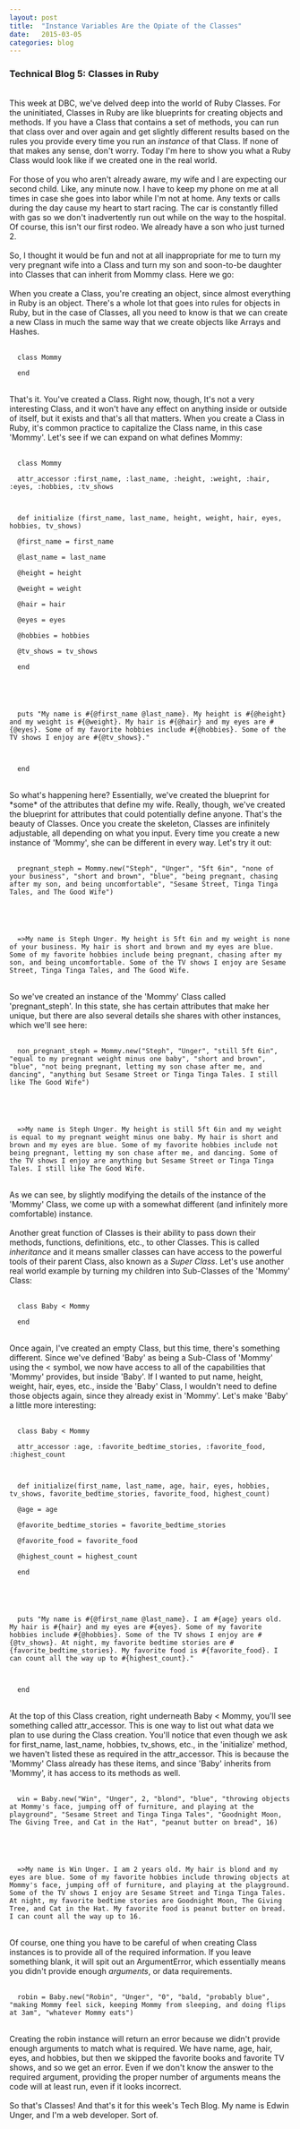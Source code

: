 ```yaml
---
layout: post
title:  "Instance Variables Are the Opiate of the Classes"
date:   2015-03-05
categories: blog
---
```


<h3>Technical Blog 5: Classes in Ruby</h3>
<br/>
This week at DBC, we've delved deep into the world of Ruby Classes. For the uninitiated, Classes in Ruby are like blueprints for creating objects and methods. If you have a Class that contains a set of methods, you can run that class over and over again and get slightly different results based on the rules you provide every time you run an <em>instance</em> of that Class. If none of that makes any sense, don't worry. Today I'm here to show you what a Ruby Class would look like if we created one in the real world.
<br/>
<br/>
For those of you who aren't already aware, my wife and I are expecting our second child. Like, any minute now. I have to keep my phone on me at all times in case she goes into labor while I'm not at home. Any texts or calls during the day cause my heart to start racing. The car is constantly filled with gas so we don't inadvertently run out while on the way to the hospital. Of course, this isn't our first rodeo. We already have a son who just turned 2.
<br/>
<br/>
So, I thought it would be fun and not at all inappropriate for me to turn my very pregnant wife into a Class and turn my son and soon-to-be daughter into Classes that can inherit from Mommy class. Here we go:
<br/>
<br/>
When you create a Class, you're creating an object, since almost everything in Ruby is an object. There's a whole lot that goes into rules for objects in Ruby, but in the case of Classes, all you need to know is that we can create a new Class in much the same way that we create objects like Arrays and Hashes.
<br/>
<br/>
<code>
  class Mommy<br>
  end<br>
</code>
<br/>
That's it. You've created a Class. Right now, though, It's not a very interesting Class, and it won't have any effect on anything inside or outside of itself, but it exists and that's all that matters. When you create a Class in Ruby, it's common practice to capitalize the Class name, in this case 'Mommy'. Let's see if we can expand on what defines Mommy:
<br/>
<br/>
<code>
  class Mommy<br>
  attr_accessor :first_name, :last_name, :height, :weight, :hair, :eyes, :hobbies, :tv_shows<br>
  <br>
  def initialize (first_name, last_name, height, weight, hair, eyes, hobbies, tv_shows)<br>
  @first_name = first_name<br>
  @last_name = last_name<br>
  @height = height<br>
  @weight = weight<br>
  @hair = hair<br>
  @eyes = eyes<br>
  @hobbies = hobbies<br>
  @tv_shows = tv_shows<br>
  end<br>
  <br>
  <br>
  puts "My name is #{@first_name @last_name}. My height is #{@height} and my weight is #{@weight}. My hair is #{@hair} and my eyes are #{@eyes}. Some of my favorite hobbies include #{@hobbies}. Some of the TV shows I enjoy are #{@tv_shows}."<br>
  <br>
  end<br>
</code>
<br/>
So what's happening here? Essentially, we've created the blueprint for *some* of the attributes that define my wife. Really, though, we've created the blueprint for attributes that could potentially define anyone. That's the beauty of Classes. Once you create the skeleton, Classes are infinitely adjustable, all depending on what you input. Every time you create a new instance of 'Mommy', she can be different in every way. Let's try it out:
<br/>
<br/>
<code>
  pregnant_steph = Mommy.new("Steph", "Unger", "5ft 6in", "none of your business", "short and brown", "blue", "being pregnant, chasing after my son, and being uncomfortable", "Sesame Street, Tinga Tinga Tales, and The Good Wife")<br>
  <br>
  <br>
  =>My name is Steph Unger. My height is 5ft 6in and my weight is none of your business. My hair is short and brown and my eyes are blue. Some of my favorite hobbies include being pregnant, chasing after my son, and being uncomfortable. Some of the TV shows I enjoy are Sesame Street, Tinga Tinga Tales, and The Good Wife.<br>
</code>
<br/>
So we've created an instance of the 'Mommy' Class called 'pregnant_steph'. In this state, she has certain attributes that make her unique, but there are also several details she shares with other instances, which we'll see here:
<br/>
<br/>
<code>
  non_pregnant_steph = Mommy.new("Steph", "Unger", "still 5ft 6in", "equal to my pregnant weight minus one baby", "short and brown", "blue", "not being pregnant, letting my son chase after me, and dancing", "anything but Sesame Street or Tinga Tinga Tales. I still like The Good Wife")<br>
  <br>
  <br>
  =>My name is Steph Unger. My height is still 5ft 6in and my weight is equal to my pregnant weight minus one baby. My hair is short and brown and my eyes are blue. Some of my favorite hobbies include not being pregnant, letting my son chase after me, and dancing. Some of the TV shows I enjoy are anything but Sesame Street or Tinga Tinga Tales. I still like The Good Wife.<br>
</code>
<br/>
As we can see, by slightly modifying the details of the instance of the 'Mommy' Class, we come up with a somewhat different (and infinitely more comfortable) instance.
<br/>
<br/>
Another great function of Classes is their ability to pass down their methods, functions, definitions, etc., to other Classes. This is called <em>inheritance</em> and it means smaller classes can have access to the powerful tools of their parent Class, also known as a <em>Super Class</em>. Let's use another real world example by turning my children into Sub-Classes of the 'Mommy' Class:
<br/>
<br/>
<code>
  class Baby < Mommy<br>
  end<br>
</code>
<br/>
Once again, I've created an empty Class, but this time, there's something different. Since we've defined 'Baby' as being a Sub-Class of 'Mommy' using the < symbol, we now have access to all of the capabilities that 'Mommy' provides, but inside 'Baby'. If I wanted to put name, height, weight, hair, eyes, etc., inside the 'Baby' Class, I wouldn't need to define those objects again, since they already exist in 'Mommy'. Let's make 'Baby' a little more interesting:
<br/>
<br/>
<code>
  class Baby < Mommy<br>
  attr_accessor :age, :favorite_bedtime_stories, :favorite_food, :highest_count<br>
  <br>
  def initialize(first_name, last_name, age, hair, eyes, hobbies, tv_shows, favorite_bedtime_stories, favorite_food, highest_count)<br>
  @age = age<br>
  @favorite_bedtime_stories = favorite_bedtime_stories<br>
  @favorite_food = favorite_food<br>
  @highest_count = highest_count<br>
  end<br>
  <br>
  <br>
  puts "My name is #{@first_name @last_name}. I am #{age} years old. My hair is #{hair} and my eyes are #{eyes}. Some of my favorite hobbies include #{@hobbies}. Some of the TV shows I enjoy are #{@tv_shows}. At night, my favorite bedtime stories are #{favorite_bedtime_stories}. My favorite food is #{favorite_food}. I can count all the way up to #{highest_count}."<br>
  <br>
  end<br>
</code>
<br/>
At the top of this Class creation, right underneath Baby < Mommy, you'll see something called attr_accessor. This is one way to list out what data we plan to use during the Class creation. You'll notice that even though we ask for first_name, last_name, hobbies, tv_shows, etc., in the 'initialize' method, we haven't listed these as required in the attr_accessor. This is because the 'Mommy' Class already has these items, and since 'Baby' inherits from 'Mommy', it has access to its methods as well.
<br/>
<br/>
<code>
  win = Baby.new("Win", "Unger", 2, "blond", "blue", "throwing objects at Mommy's face, jumping off of furniture, and playing at the playground", "Sesame Street and Tinga Tinga Tales", "Goodnight Moon, The Giving Tree, and Cat in the Hat", "peanut butter on bread", 16)<br>
  <br>
  <br>
  =>My name is Win Unger. I am 2 years old. My hair is blond and my eyes are blue. Some of my favorite hobbies include throwing objects at Mommy's face, jumping off of furniture, and playing at the playground. Some of the TV shows I enjoy are Sesame Street and Tinga Tinga Tales. At night, my favorite bedtime stories are Goodnight Moon, The Giving Tree, and Cat in the Hat. My favorite food is peanut butter on bread. I can count all the way up to 16.<br>
</code>
<br/>
Of course, one thing you have to be careful of when creating Class instances is to provide all of the required information. If you leave something blank, it will spit out an ArgumentError, which essentially means you didn't provide enough <em>arguments</em>, or data requirements.
<br/>
<br/>
<code>
  robin = Baby.new("Robin", "Unger", "0", "bald, "probably blue", "making Mommy feel sick, keeping Mommy from sleeping, and doing flips at 3am", "whatever Mommy eats")<br>
</code>
<br/>
Creating the robin instance will return an error because we didn't provide enough arguments to match what is required. We have name, age, hair, eyes, and hobbies, but then we skipped the favorite books and favorite TV shows, and so we get an error. Even if we don't know the answer to the required argument, providing the proper number of arguments means the code will at least run, even if it looks incorrect.
<br/>
<br/>
So that's Classes! And that's it for this week's Tech Blog. My name is Edwin Unger, and I'm a web developer. Sort of.
